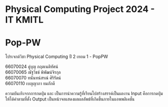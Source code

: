 # Physical Computing Project 2024 - IT KMITL
# Pop-PW
โปรเจกต์วิชา Physical Computing ปี 2 เทอม 1 - PopPW

66070024 คู่บุญ กฤตเนติทัศน์\
66070065 ณัฐวิชช์ พิพัฒน์จิรกุล\
66070070 ทนันทน์สรณ์ ศิริรัตน์\
66070110 เบญญาภา ยมภักดี

ความบันเทิงจากการกดปุ่ม และ เป็นการนำความรู้ที่เรียนไปสร้างสรรค์เป็นผลงาน 
Input คือการกดปุ่มให้ได้ค่าตามที่ตั้ง Output เป็นหน้าจอแสดงผลผลลัพธ์ที่เกิดขึ้นภายในแอพพลิเคชั่น


